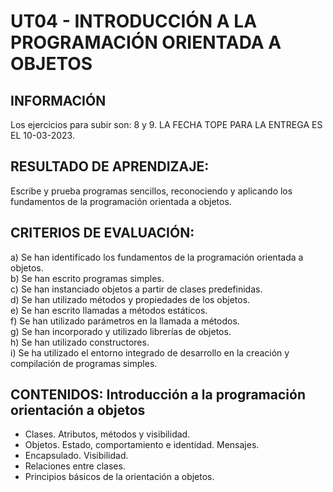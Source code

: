 # UT04 - INTRODUCCIÓN A LA PROGRAMACIÓN ORIENTADA A OBJETOS

## INFORMACIÓN
Los ejercicios para subir son: 8 y 9. LA FECHA TOPE PARA LA ENTREGA ES EL 10-03-2023.

## RESULTADO DE APRENDIZAJE:

Escribe y prueba programas sencillos, reconociendo y aplicando los fundamentos de la programación orientada a objetos.

## CRITERIOS DE EVALUACIÓN:

a) Se han identificado los fundamentos de la programación orientada a objetos.  
b) Se han escrito programas simples.  
c) Se han instanciado objetos a partir de clases predefinidas.  
d) Se han utilizado métodos y propiedades de los objetos.  
e) Se han escrito llamadas a métodos estáticos.  
f) Se han utilizado parámetros en la llamada a métodos.  
g) Se han incorporado y utilizado librerías de objetos.  
h) Se han utilizado constructores.  
i) Se ha utilizado el entorno integrado de desarrollo en la creación y compilación de programas simples.  

## CONTENIDOS: Introducción a la programación orientación a objetos

- Clases. Atributos, métodos y visibilidad.
- Objetos. Estado, comportamiento e identidad. Mensajes.
- Encapsulado. Visibilidad.
- Relaciones entre clases.
- Principios básicos de la orientación a objetos.
